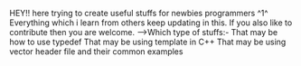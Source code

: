 HEY!! here trying to create useful stuffs for newbies programmers ^1^ 
Everything which i learn from others keep updating in this.
If you also like to contribute then you are welcome.
-->Which type of stuffs:-
     That may be how to use typedef
     That may be using template in C++
     That may be using vector header file and their common examples
